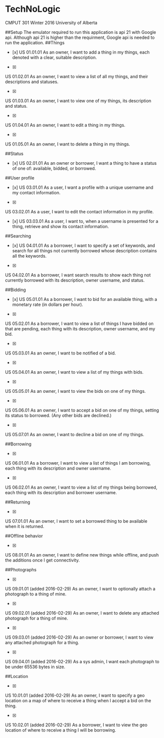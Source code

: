 # TechNoLogic
CMPUT 301 Winter 2016 University of Alberta

##Setup
  The emulator required to run this application is api 21 with Google api. Although api 21 is higher than
the requirment, Google api is needed to run the application.
##Things
- [x]
US 01.01.01
As an owner, I want to add a thing in my things, each denoted with a clear, suitable description.

- [x]
US 01.02.01
As an owner, I want to view a list of all my things, and their descriptions and statuses.

- [x]
US 01.03.01
As an owner, I want to view one of my things, its description and status.

- [x]
US 01.04.01
As an owner, I want to edit a thing in my things.

- [x]
US 01.05.01
As an owner, I want to delete a thing in my things.

##Status
- [x]
US 02.01.01
As an owner or borrower, I want a thing to have a status of one of: available, bidded, or borrowed.

##User profile
- [x]
US 03.01.01
As a user, I want a profile with a unique username and my contact information.
- [x]
US 03.02.01
As a user, I want to edit the contact information in my profile.
- [x]
US 03.03.01
As a user, I want to, when a username is presented for a thing, retrieve and show its contact information.

##Searching
- [x]
US 04.01.01
As a borrower, I want to specify a set of keywords, and search for all things not currently borrowed whose description contains all the keywords.
- [x]
US 04.02.01
As a borrower, I want search results to show each thing not currently borrowed with its description, owner username, and status.

##Bidding
- [x]
US 05.01.01
As a borrower, I want to bid for an available thing, with a monetary rate (in dollars per hour).

- [x]
US 05.02.01
As a borrower, I want to view a list of things I have bidded on that are pending, each thing with its description, owner username, and my bid.

- [x]
US 05.03.01
As an owner, I want to be notified of a bid.

- [x]
US 05.04.01
As an owner, I want to view a list of my things with bids.

- [x]
US 05.05.01
As an owner, I want to view the bids on one of my things.

- [x]
US 05.06.01
As an owner, I want to accept a bid on one of my things, setting its status to borrowed. (Any other bids are declined.)

- [x]
US 05.07.01
As an owner, I want to decline a bid on one of my things.

##Borrowing

- [x]
US 06.01.01
As a borrower, I want to view a list of things I am borrowing, each thing with its description and owner username.

- [x]
US 06.02.01
As an owner, I want to view a list of my things being borrowed, each thing with its description and borrower username.

##Returning

- [x]
US 07.01.01
As an owner, I want to set a borrowed thing to be available when it is returned.

##Offline behavior

- [x]
US 08.01.01
As an owner, I want to define new things while offline, and push the additions once I get connectivity.

##Photographs

- [x]
US 09.01.01 (added 2016-02-29)
As an owner, I want to optionally attach a photograph to a thing of mine.

- [x]
US 09.02.01 (added 2016-02-29)
As an owner, I want to delete any attached photograph for a thing of mine.

- [x]
US 09.03.01 (added 2016-02-29)
As an owner or borrower, I want to view any attached photograph for a thing.

- [x]
US 09.04.01 (added 2016-02-29)
As a sys admin, I want each photograph to be under 65536 bytes in size.

##Location

- [x]
US 10.01.01 (added 2016-02-29)
As an owner, I want to specify a geo location on a map of where to receive a thing when I accept a bid on the thing.

- [x]
US 10.02.01 (added 2016-02-29)
As a borrower, I want to view the geo location of where to receive a thing I will be borrowing.



